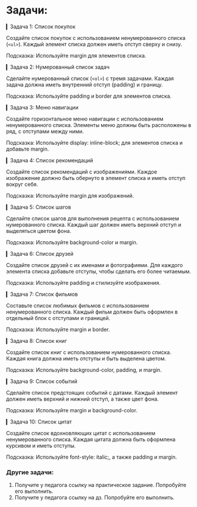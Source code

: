 # Задачи:
▎Задача 1: Список покупок

Создайте список покупок с использованием ненумерованного списка (```<ul>```). Каждый элемент списка должен иметь отступ сверху и снизу.

Подсказка: Используйте margin для элементов списка.

▎Задача 2: Нумерованный список задач

Сделайте нумерованный список (```<ol>```) с тремя задачами. Каждая задача должна иметь внутренний отступ (padding) и границу.

Подсказка: Используйте padding и border для элементов списка.

▎Задача 3: Меню навигации

Создайте горизонтальное меню навигации с использованием ненумерованного списка. Элементы меню должны быть расположены в ряд, с отступами между ними.

Подсказка: Используйте display: inline-block; для элементов списка и добавьте margin.

▎Задача 4: Список рекомендаций

Создайте список рекомендаций с изображениями. Каждое изображение должно быть обернуто в элемент списка и иметь отступ вокруг себя.

Подсказка: Используйте margin для изображений.

▎Задача 5: Список шагов

Сделайте список шагов для выполнения рецепта с использованием нумерованного списка. Каждый шаг должен иметь верхний отступ и выделяться цветом фона.

Подсказка: Используйте background-color и margin.

▎Задача 6: Список друзей

Создайте список друзей с их именами и фотографиями. Для каждого элемента списка добавьте отступы, чтобы сделать его более читаемым.

Подсказка: Используйте padding и стилизуйте изображения.

▎Задача 7: Список фильмов

Составьте список любимых фильмов с использованием ненумерованного списка. Каждый фильм должен быть оформлен в отдельный блок с отступами и границей.

Подсказка: Используйте margin и border.

▎Задача 8: Список книг

Создайте список книг с использованием нумерованного списка. Каждая книга должна иметь отступы и быть выделена цветом.

Подсказка: Используйте background-color, padding, и margin.

▎Задача 9: Список событий

Сделайте список предстоящих событий с датами. Каждый элемент должен иметь верхний и нижний отступ, а также цвет фона.

Подсказка: Используйте margin и background-color.

▎Задача 10: Список цитат

Создайте список вдохновляющих цитат с использованием ненумерованного списка. Каждая цитата должна быть оформлена курсивом и иметь отступы.

Подсказка: Используйте font-style: italic;, а также padding и margin.

### Другие задачи:
1. Получите у педагога ссылку на практическое задание. Попробуйте его выполнить.
2. Получите у педагога ссылку на дз. Попробуйте его выполнить.